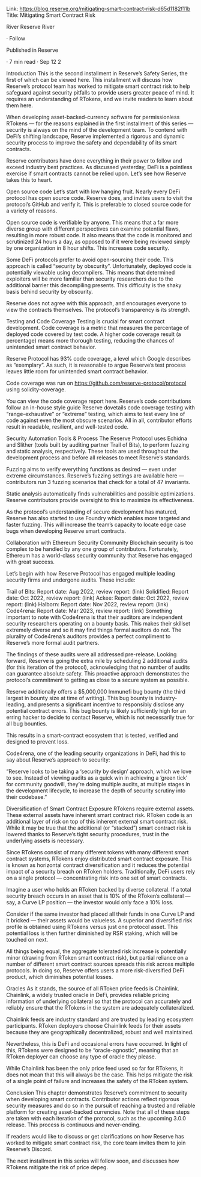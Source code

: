 Link: https://blog.reserve.org/mitigating-smart-contract-risk-d65d1182f11b
Title: Mitigating Smart Contract Risk

River
Reserve
River

·
Follow

Published in
Reserve

·
7 min read
·
Sep 12
2

Introduction
This is the second installment in Reserve’s Safety Series, the first of which can be viewed here. This installment will discuss how Reserve’s protocol team has worked to mitigate smart contract risk to help safeguard against security pitfalls to provide users greater peace of mind. It requires an understanding of RTokens, and we invite readers to learn about them here.

When developing asset-backed-currency software for permissionless RTokens — for the reasons explained in the first installment of this series — security is always on the mind of the development team. To contend with DeFi’s shifting landscape, Reserve implemented a rigorous and dynamic security process to improve the safety and dependability of its smart contracts.

Reserve contributors have done everything in their power to follow and exceed industry best practices. As discussed yesterday, DeFi is a pointless exercise if smart contracts cannot be relied upon. Let’s see how Reserve takes this to heart.

Open source code
Let’s start with low hanging fruit. Nearly every DeFi protocol has open source code. Reserve does, and invites users to visit the protocol’s GitHub and verify it. This is preferable to closed source code for a variety of reasons.

Open source code is verifiable by anyone. This means that a far more diverse group with different perspectives can examine potential flaws, resulting in more robust code. It also means that the code is monitored and scrutinized 24 hours a day, as opposed to if it were being reviewed simply by one organization in 8 hour shifts. This increases code security.

Some DeFi protocols prefer to avoid open-sourcing their code. This approach is called “security by obscurity”. Unfortunately, deployed code is potentially viewable using decompilers. This means that determined exploiters will be more familiar than security researchers due to the additional barrier this decompiling presents. This difficulty is the shaky basis behind security by obscurity.

Reserve does not agree with this approach, and encourages everyone to view the contracts themselves. The protocol’s transparency is its strength.

Testing and Code Coverage
Testing is crucial for smart contract development. Code coverage is a metric that measures the percentage of deployed code covered by test code. A higher code coverage result (a percentage) means more thorough testing, reducing the chances of unintended smart contract behavior.

Reserve Protocol has 93% code coverage, a level which Google describes as “exemplary”. As such, it is reasonable to argue Reserve’s test process leaves little room for unintended smart contract behavior.

Code coverage was run on https://github.com/reserve-protocol/protocol using solidity-coverage.

You can view the code coverage report here. Reserve’s code contributions follow an in-house style guide Reserve dovetails code coverage testing with “range-exhaustive” or “extreme” testing, which aims to test every line of code against even the most obscure scenarios. All in all, contributor efforts result in readable, resilient, and well-tested code.

Security Automation Tools & Process
The Reserve Protocol uses Echidna and Slither (tools built by auditing partner Trail of Bits), to perform fuzzing and static analysis, respectively. These tools are used throughout the development process and before all releases to meet Reserve’s standards.

Fuzzing aims to verify everything functions as desired — even under extreme circumstances. Reserve’s fuzzing settings are available here — contributors run 3 fuzzing scenarios that check for a total of 47 invariants.

Static analysis automatically finds vulnerabilities and possible optimizations. Reserve contributors provide oversight to this to maximize its effectiveness.

As the protocol’s understanding of secure development has matured, Reserve has also started to use Foundry which enables more targeted and faster fuzzing. This will increase the team’s capacity to locate edge case bugs when developing Reserve smart contracts.

Collaboration with Ethereum Security Community
Blockchain security is too complex to be handled by any one group of contributors. Fortunately, Ethereum has a world-class security community that Reserve has engaged with great success.

Let’s begin with how Reserve Protocol has engaged multiple leading security firms and undergone audits. These include:

Trail of Bits: Report date: Aug 2022, review report: (link)
Solidified: Report date: Oct 2022, review report: (link)
Ackee: Report date: Oct 2022, review report: (link)
Halborn: Report date: Nov 2022, review report: (link)
Code4rena: Report date: Mar 2023, review report: (link)
Something important to note with Code4rena is that their auditors are independent security researchers operating on a bounty basis. This makes their skillset extremely diverse and so it may find things formal auditors do not. The plurality of Code4rena’s auditors provides a perfect compliment to Reserve’s more formal audit partners.

The findings of these audits were all addressed pre-release. Looking forward, Reserve is going the extra mile by scheduling 2 additional audits (for this iteration of the protocol), acknowledging that no number of audits can guarantee absolute safety. This proactive approach demonstrates the protocol’s commitment to getting as close to a secure system as possible.

Reserve additionally offers a $5,000,000 Immunefi bug bounty (the third largest in bounty size at time of writing). This bug bounty is industry-leading, and presents a significant incentive to responsibly disclose any potential contract errors. This bug bounty is likely sufficiently high for an erring hacker to decide to contact Reserve, which is not necessarily true for all bug bounties.

This results in a smart-contract ecosystem that is tested, verified and designed to prevent loss.

Code4rena, one of the leading security organizations in DeFi, had this to say about Reserve’s approach to security:

“Reserve looks to be taking a ‘security by design’ approach, which we love to see. Instead of viewing audits as a quick win in achieving a ‘green tick’ for community goodwill, they’re doing multiple audits, at multiple stages in the development lifecycle, to increase the depth of security scrutiny into their codebase.”

Diversification of Smart Contract Exposure
RTokens require external assets. These external assets have inherent smart contract risk. RToken code is an additional layer of risk on top of this inherent external smart contract risk. While it may be true that the additional (or “stacked”) smart contract risk is lowered thanks to Reserve’s tight security procedures, trust in the underlying assets is necessary.

Since RTokens consist of many different tokens with many different smart contract systems, RTokens enjoy distributed smart contract exposure. This is known as horizontal contract diversification and it reduces the potential impact of a security breach on RToken holders. Traditionally, DeFi users rely on a single protocol — concentrating risk into one set of smart contracts.

Imagine a user who holds an RToken backed by diverse collateral. If a total security breach occurs in an asset that is 10% of the RToken’s collateral — say, a Curve LP position — the investor would only face a 10% loss.

Consider if the same investor had placed all their funds in one Curve LP and it bricked — their assets would be valueless. A superior and diversified risk profile is obtained using RTokens versus just one protocol asset. This potential loss is then further diminished by RSR staking, which will be touched on next.

All things being equal, the aggregate tolerated risk increase is potentially minor (drawing from RToken smart contract risk), but partial reliance on a number of different smart contract sources spreads this risk across multiple protocols. In doing so, Reserve offers users a more risk-diversified DeFi product, which diminishes potential losses.

Oracles
As it stands, the source of all RToken price feeds is Chainlink. Chainlink, a widely trusted oracle in DeFi, provides reliable pricing information of underlying collateral so that the protocol can accurately and reliably ensure that the RTokens in the system are adequately collateralized.

Chainlink feeds are industry standard and are trusted by leading ecosystem participants. RToken deployers choose Chainlink feeds for their assets because they are geographically decentralized, robust and well maintained.

Nevertheless, this is DeFi and occasional errors have occurred. In light of this, RTokens were designed to be “oracle-agnostic”, meaning that an RToken deployer can choose any type of oracle they please.

While Chainlink has been the only price feed used so far for RTokens, it does not mean that this will always be the case. This helps mitigate the risk of a single point of failure and increases the safety of the RToken system.

Conclusion
This chapter demonstrates Reserve’s commitment to security when developing smart contracts. Contributor actions reflect rigorous security measures and do so in the pursuit of reaching a trusted and reliable platform for creating asset-backed currencies. Note that all of these steps are taken with each iteration of the protocol, such as the upcoming 3.0.0 release. This process is continuous and never-ending.

If readers would like to discuss or get clarifications on how Reserve has worked to mitigate smart contract risk, the core team invites them to join Reserve’s Discord.

The next installment in this series will follow soon, and discusses how RTokens mitigate the risk of price depeg.
